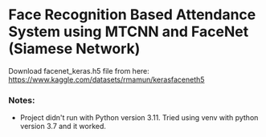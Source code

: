 <h1> Face Recognition Based Attendance System using MTCNN and FaceNet (Siamese Network) </h1>

Download facenet_keras.h5 file from here:
https://www.kaggle.com/datasets/rmamun/kerasfaceneth5

<h3> Notes: </h3>
<ul>
<li> Project didn't run with Python version 3.11. Tried using venv with python version 3.7 and it worked. </li>
</ul>